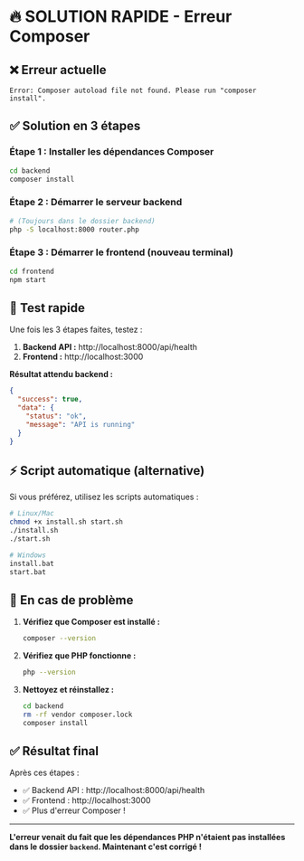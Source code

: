 # 🔥 SOLUTION RAPIDE - Erreur Composer

## ❌ Erreur actuelle
```
Error: Composer autoload file not found. Please run "composer install".
```

## ✅ Solution en 3 étapes

### **Étape 1 : Installer les dépendances Composer**
```bash
cd backend
composer install
```

### **Étape 2 : Démarrer le serveur backend**
```bash
# (Toujours dans le dossier backend)
php -S localhost:8000 router.php
```

### **Étape 3 : Démarrer le frontend (nouveau terminal)**
```bash
cd frontend
npm start
```

## 🧪 **Test rapide**

Une fois les 3 étapes faites, testez :

1. **Backend API :** http://localhost:8000/api/health
2. **Frontend :** http://localhost:3000

**Résultat attendu backend :**
```json
{
  "success": true,
  "data": {
    "status": "ok",
    "message": "API is running"
  }
}
```

## ⚡ **Script automatique (alternative)**

Si vous préférez, utilisez les scripts automatiques :

```bash
# Linux/Mac
chmod +x install.sh start.sh
./install.sh
./start.sh

# Windows
install.bat
start.bat
```

## 🔧 **En cas de problème**

1. **Vérifiez que Composer est installé :**
   ```bash
   composer --version
   ```

2. **Vérifiez que PHP fonctionne :**
   ```bash
   php --version
   ```

3. **Nettoyez et réinstallez :**
   ```bash
   cd backend
   rm -rf vendor composer.lock
   composer install
   ```

## ✅ **Résultat final**

Après ces étapes :
- ✅ Backend API : http://localhost:8000/api/health
- ✅ Frontend : http://localhost:3000
- ✅ Plus d'erreur Composer !

---

**L'erreur venait du fait que les dépendances PHP n'étaient pas installées dans le dossier `backend`. Maintenant c'est corrigé !**
